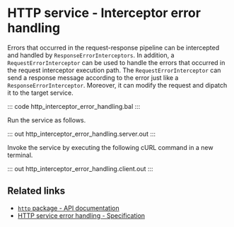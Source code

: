 # HTTP service - Interceptor error handling

Errors that occurred in the request-response pipeline can be intercepted and handled by `ResponseErrorInterceptors`. In addition, a `RequestErrorInterceptor`  can be used to handle the errors that occurred in the request interceptor execution path. The `RequestErrorInterceptor` can send a response message according to the  error just like a `ResponseErrorInterceptor`. Moreover, it can modify the  request and dipatch it to the target service.

::: code http_interceptor_error_handling.bal :::

Run the service as follows.

::: out http_interceptor_error_handling.server.out :::

Invoke the service by executing the following cURL command in a new terminal.

::: out http_interceptor_error_handling.client.out :::

## Related links
- [`http` package - API documentation](https://lib.ballerina.io/ballerina/http/latest/)
- [HTTP service error handling - Specification](/spec/http/#82-error-handling)

